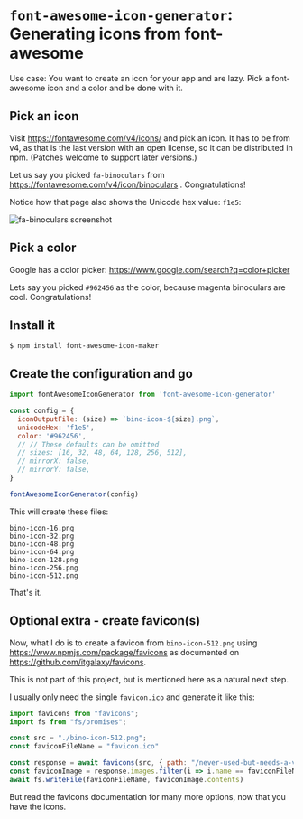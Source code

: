 # `font-awesome-icon-generator`: Generating icons from font-awesome

Use case: You want to create an icon for your app and are lazy. Pick a
font-awesome icon and a color and be done with it.

## Pick an icon

Visit https://fontawesome.com/v4/icons/ and pick an icon. It has to be from v4,
as that is the last version with an open license, so it can be distributed in
npm. (Patches welcome to support later versions.)

Let us say you picked `fa-binoculars` from
https://fontawesome.com/v4/icon/binoculars . Congratulations!

Notice how that page also shows the Unicode hex value: `f1e5`:

![fa-binoculars screenshot](https://i.imgur.com/rw9LiHM.png)

## Pick a color

Google has a color picker: https://www.google.com/search?q=color+picker

Lets say you picked `#962456` as the color, because magenta binoculars are cool.
Congratulations!

## Install it

```shell
$ npm install font-awesome-icon-maker
```

## Create the configuration and go

```javascript
import fontAwesomeIconGenerator from 'font-awesome-icon-generator'

const config = {
  iconOutputFile: (size) => `bino-icon-${size}.png`,
  unicodeHex: 'f1e5',
  color: '#962456',
  // // These defaults can be omitted
  // sizes: [16, 32, 48, 64, 128, 256, 512],
  // mirrorX: false,
  // mirrorY: false,
}

fontAwesomeIconGenerator(config)
```

This will create these files:

```
bino-icon-16.png
bino-icon-32.png
bino-icon-48.png
bino-icon-64.png
bino-icon-128.png
bino-icon-256.png
bino-icon-512.png
```

That's it.

## Optional extra - create favicon(s)

Now, what I do is to create a favicon from `bino-icon-512.png` using
https://www.npmjs.com/package/favicons as documented on
https://github.com/itgalaxy/favicons. 

This is not part of this project, but is mentioned here as a natural next step.

I usually only need the single `favicon.ico` and generate it like this:

```javascript
import favicons from "favicons";
import fs from "fs/promises";

const src = "./bino-icon-512.png";
const faviconFileName = "favicon.ico"

const response = await favicons(src, { path: "/never-used-but-needs-a-value"});
const faviconImage = response.images.filter(i => i.name == faviconFileName)[0]
await fs.writeFile(faviconFileName, faviconImage.contents)
```

But read the favicons documentation for many more options, now that you have the
icons.